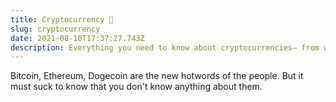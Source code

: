 ```yaml
---
title: Cryptocurrency 💸
slug: cryptocurrency
date: 2021-08-10T17:37:27.743Z
description: Everything you need to know about cryptocurrencies— from working to investing
---
```

Bitcoin, Ethereum, Dogecoin are the new hotwords of the people. But it must suck to know that you don't know anything about them.